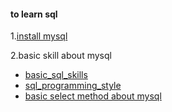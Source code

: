 #### to learn sql


1.[install mysql](install_mysql.md)


2.basic skill about mysql
+ [basic_sql_skills](basic_sql_skills.md)
+ [sql_programming_style](sql_programming_style.md)
+ [basic select method about mysql](task/task2.md)

